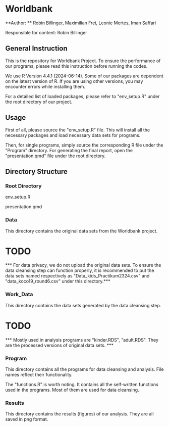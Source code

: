 # Worldbank

**Author: ** Robin Billinger, Maximilian Frei, Leonie Mertes, Iman Saffari

Responsible for content: Robin Billinger

## General Instruction

This is the repository for Worldbank Project. To ensure the performance of our programs, please read this instruction before running the codes.

We use R Version 4.4.1 (2024-06-14). Some of our packages are dependent on the latest version of R.
If you are using other versions, you may encounter errors while installing them.

For a detailed list of loaded packages, please refer to "env_setup.R" under the
root directory of our project.

## Usage

First of all, please source the "env_setup.R" file. This will install all the
necessary packages and load necessary data sets for programs.

Then, for single programs, simply source the corresponding R file under the
"Program" directory. For generating the final report, open the "presentation.qmd" file
under the root directory.

## Directory Structure

### Root Directory

env_setup.R

presentation.qmd

### Data

This directory contains the original data sets from the Worldbank project.

# TODO
*** For data privacy, we do not upload the original data sets. To ensure the data cleansing step
can function properly, it is recommended to put the data sets named respectively as
"Data_kids_Practikum2324.csv" and "data_koco19_round6.csv" under this directory.***

### Work_Data

This directory contains the data sets generated by the data cleansing step.

# TODO
*** Mostly used in analysis programs are "kinder.RDS", "adult.RDS". They are the processed
versions of original data sets. ***

### Program

This directory contains all the programs for data cleansing and analysis. File names reflect
their functionality.

The "functions.R" is worth noting. It contains all the self-written functions used in the programs. Most of them are used for data cleansing.

### Results

This directory contains the results (figures) of our analysis. They are all saved in png format.

